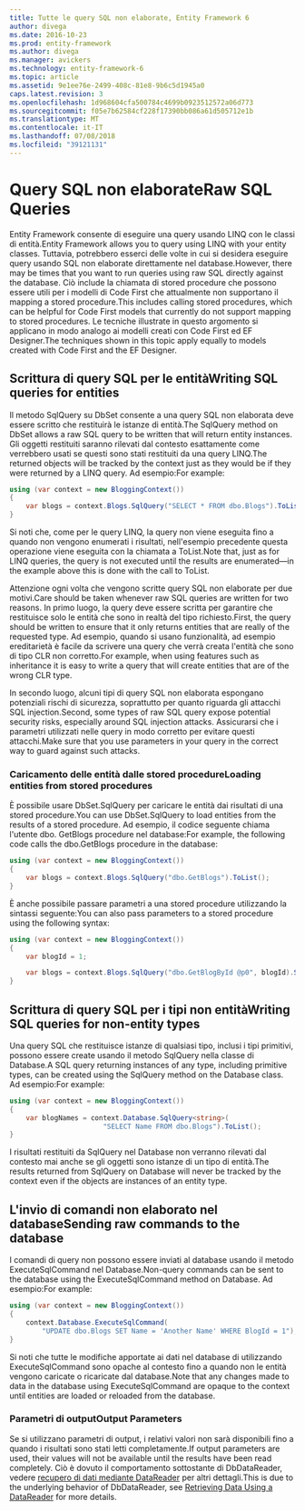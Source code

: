 ```yaml
---
title: Tutte le query SQL non elaborate, Entity Framework 6
author: divega
ms.date: 2016-10-23
ms.prod: entity-framework
ms.author: divega
ms.manager: avickers
ms.technology: entity-framework-6
ms.topic: article
ms.assetid: 9e1ee76e-2499-408c-81e8-9b6c5d1945a0
caps.latest.revision: 3
ms.openlocfilehash: 1d968604cfa500784c4699b0923512572a06d773
ms.sourcegitcommit: f05e7b62584cf228f17390bb086a61d505712e1b
ms.translationtype: MT
ms.contentlocale: it-IT
ms.lasthandoff: 07/08/2018
ms.locfileid: "39121131"
---
```

# <a name="raw-sql-queries"></a><span data-ttu-id="5da0d-102">Query SQL non elaborate</span><span class="sxs-lookup"><span data-stu-id="5da0d-102">Raw SQL Queries</span></span>
<span data-ttu-id="5da0d-103">Entity Framework consente di eseguire una query usando LINQ con le classi di entità.</span><span class="sxs-lookup"><span data-stu-id="5da0d-103">Entity Framework allows you to query using LINQ with your entity classes.</span></span> <span data-ttu-id="5da0d-104">Tuttavia, potrebbero esserci delle volte in cui si desidera eseguire query usando SQL non elaborate direttamente nel database.</span><span class="sxs-lookup"><span data-stu-id="5da0d-104">However, there may be times that you want to run queries using raw SQL directly against the database.</span></span> <span data-ttu-id="5da0d-105">Ciò include la chiamata di stored procedure che possono essere utili per i modelli di Code First che attualmente non supportano il mapping a stored procedure.</span><span class="sxs-lookup"><span data-stu-id="5da0d-105">This includes calling stored procedures, which can be helpful for Code First models that currently do not support mapping to stored procedures.</span></span> <span data-ttu-id="5da0d-106">Le tecniche illustrate in questo argomento si applicano in modo analogo ai modelli creati con Code First ed EF Designer.</span><span class="sxs-lookup"><span data-stu-id="5da0d-106">The techniques shown in this topic apply equally to models created with Code First and the EF Designer.</span></span>  

## <a name="writing-sql-queries-for-entities"></a><span data-ttu-id="5da0d-107">Scrittura di query SQL per le entità</span><span class="sxs-lookup"><span data-stu-id="5da0d-107">Writing SQL queries for entities</span></span>  

<span data-ttu-id="5da0d-108">Il metodo SqlQuery su DbSet consente a una query SQL non elaborata deve essere scritto che restituirà le istanze di entità.</span><span class="sxs-lookup"><span data-stu-id="5da0d-108">The SqlQuery method on DbSet allows a raw SQL query to be written that will return entity instances.</span></span> <span data-ttu-id="5da0d-109">Gli oggetti restituiti saranno rilevati dal contesto esattamente come verrebbero usati se questi sono stati restituiti da una query LINQ.</span><span class="sxs-lookup"><span data-stu-id="5da0d-109">The returned objects will be tracked by the context just as they would be if they were returned by a LINQ query.</span></span> <span data-ttu-id="5da0d-110">Ad esempio:</span><span class="sxs-lookup"><span data-stu-id="5da0d-110">For example:</span></span>  

``` csharp  
using (var context = new BloggingContext())
{
    var blogs = context.Blogs.SqlQuery("SELECT * FROM dbo.Blogs").ToList();
}
```  

<span data-ttu-id="5da0d-111">Si noti che, come per le query LINQ, la query non viene eseguita fino a quando non vengono enumerati i risultati, nell'esempio precedente questa operazione viene eseguita con la chiamata a ToList.</span><span class="sxs-lookup"><span data-stu-id="5da0d-111">Note that, just as for LINQ queries, the query is not executed until the results are enumerated—in the example above this is done with the call to ToList.</span></span>  

<span data-ttu-id="5da0d-112">Attenzione ogni volta che vengono scritte query SQL non elaborate per due motivi.</span><span class="sxs-lookup"><span data-stu-id="5da0d-112">Care should be taken whenever raw SQL queries are written for two reasons.</span></span> <span data-ttu-id="5da0d-113">In primo luogo, la query deve essere scritta per garantire che restituisce solo le entità che sono in realtà del tipo richiesto.</span><span class="sxs-lookup"><span data-stu-id="5da0d-113">First, the query should be written to ensure that it only returns entities that are really of the requested type.</span></span> <span data-ttu-id="5da0d-114">Ad esempio, quando si usano funzionalità, ad esempio ereditarietà è facile da scrivere una query che verrà creata l'entità che sono di tipo CLR non corretto.</span><span class="sxs-lookup"><span data-stu-id="5da0d-114">For example, when using features such as inheritance it is easy to write a query that will create entities that are of the wrong CLR type.</span></span>  

<span data-ttu-id="5da0d-115">In secondo luogo, alcuni tipi di query SQL non elaborata espongano potenziali rischi di sicurezza, soprattutto per quanto riguarda gli attacchi SQL injection.</span><span class="sxs-lookup"><span data-stu-id="5da0d-115">Second, some types of raw SQL query expose potential security risks, especially around SQL injection attacks.</span></span> <span data-ttu-id="5da0d-116">Assicurarsi che i parametri utilizzati nelle query in modo corretto per evitare questi attacchi.</span><span class="sxs-lookup"><span data-stu-id="5da0d-116">Make sure that you use parameters in your query in the correct way to guard against such attacks.</span></span>  

### <a name="loading-entities-from-stored-procedures"></a><span data-ttu-id="5da0d-117">Caricamento delle entità dalle stored procedure</span><span class="sxs-lookup"><span data-stu-id="5da0d-117">Loading entities from stored procedures</span></span>  

<span data-ttu-id="5da0d-118">È possibile usare DbSet.SqlQuery per caricare le entità dai risultati di una stored procedure.</span><span class="sxs-lookup"><span data-stu-id="5da0d-118">You can use DbSet.SqlQuery to load entities from the results of a stored procedure.</span></span> <span data-ttu-id="5da0d-119">Ad esempio, il codice seguente chiama l'utente dbo. GetBlogs procedure nel database:</span><span class="sxs-lookup"><span data-stu-id="5da0d-119">For example, the following code calls the dbo.GetBlogs procedure in the database:</span></span>  

``` csharp
using (var context = new BloggingContext())
{
    var blogs = context.Blogs.SqlQuery("dbo.GetBlogs").ToList();
}
```  

<span data-ttu-id="5da0d-120">È anche possibile passare parametri a una stored procedure utilizzando la sintassi seguente:</span><span class="sxs-lookup"><span data-stu-id="5da0d-120">You can also pass parameters to a stored procedure using the following syntax:</span></span>  

``` csharp
using (var context = new BloggingContext())
{
    var blogId = 1;

    var blogs = context.Blogs.SqlQuery("dbo.GetBlogById @p0", blogId).Single();
}
```  

## <a name="writing-sql-queries-for-non-entity-types"></a><span data-ttu-id="5da0d-121">Scrittura di query SQL per i tipi non entità</span><span class="sxs-lookup"><span data-stu-id="5da0d-121">Writing SQL queries for non-entity types</span></span>  

<span data-ttu-id="5da0d-122">Una query SQL che restituisce istanze di qualsiasi tipo, inclusi i tipi primitivi, possono essere create usando il metodo SqlQuery nella classe di Database.</span><span class="sxs-lookup"><span data-stu-id="5da0d-122">A SQL query returning instances of any type, including primitive types, can be created using the SqlQuery method on the Database class.</span></span> <span data-ttu-id="5da0d-123">Ad esempio:</span><span class="sxs-lookup"><span data-stu-id="5da0d-123">For example:</span></span>  

``` csharp
using (var context = new BloggingContext())
{
    var blogNames = context.Database.SqlQuery<string>(
                       "SELECT Name FROM dbo.Blogs").ToList();
}
```  

<span data-ttu-id="5da0d-124">I risultati restituiti da SqlQuery nel Database non verranno rilevati dal contesto mai anche se gli oggetti sono istanze di un tipo di entità.</span><span class="sxs-lookup"><span data-stu-id="5da0d-124">The results returned from SqlQuery on Database will never be tracked by the context even if the objects are instances of an entity type.</span></span>  

## <a name="sending-raw-commands-to-the-database"></a><span data-ttu-id="5da0d-125">L'invio di comandi non elaborato nel database</span><span class="sxs-lookup"><span data-stu-id="5da0d-125">Sending raw commands to the database</span></span>  

<span data-ttu-id="5da0d-126">I comandi di query non possono essere inviati al database usando il metodo ExecuteSqlCommand nel Database.</span><span class="sxs-lookup"><span data-stu-id="5da0d-126">Non-query commands can be sent to the database using the ExecuteSqlCommand method on Database.</span></span> <span data-ttu-id="5da0d-127">Ad esempio:</span><span class="sxs-lookup"><span data-stu-id="5da0d-127">For example:</span></span>  

``` csharp
using (var context = new BloggingContext())
{
    context.Database.ExecuteSqlCommand(
        "UPDATE dbo.Blogs SET Name = 'Another Name' WHERE BlogId = 1");
}
```  

<span data-ttu-id="5da0d-128">Si noti che tutte le modifiche apportate ai dati nel database di utilizzando ExecuteSqlCommand sono opache al contesto fino a quando non le entità vengono caricate o ricaricate dal database.</span><span class="sxs-lookup"><span data-stu-id="5da0d-128">Note that any changes made to data in the database using ExecuteSqlCommand are opaque to the context until entities are loaded or reloaded from the database.</span></span>  

### <a name="output-parameters"></a><span data-ttu-id="5da0d-129">Parametri di output</span><span class="sxs-lookup"><span data-stu-id="5da0d-129">Output Parameters</span></span>  

<span data-ttu-id="5da0d-130">Se si utilizzano parametri di output, i relativi valori non sarà disponibili fino a quando i risultati sono stati letti completamente.</span><span class="sxs-lookup"><span data-stu-id="5da0d-130">If output parameters are used, their values will not be available until the results have been read completely.</span></span> <span data-ttu-id="5da0d-131">Ciò è dovuto il comportamento sottostante di DbDataReader, vedere [recupero di dati mediante DataReader](http://go.microsoft.com/fwlink/?LinkID=398589) per altri dettagli.</span><span class="sxs-lookup"><span data-stu-id="5da0d-131">This is due to the underlying behavior of DbDataReader, see [Retrieving Data Using a DataReader](http://go.microsoft.com/fwlink/?LinkID=398589) for more details.</span></span>  
